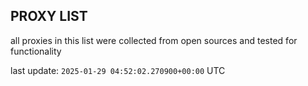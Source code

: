 ## PROXY LIST

all proxies in this list were collected from open sources and tested for functionality

last update: `2025-01-29 04:52:02.270900+00:00` UTC